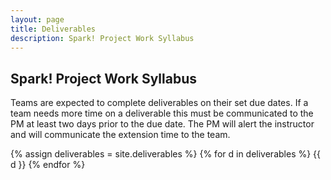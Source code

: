 ```yaml
---
layout: page
title: Deliverables 
description: Spark! Project Work Syllabus
---
```


## Spark! Project Work Syllabus

Teams are expected to complete deliverables on their set due dates. If a team needs more time on a deliverable this must be communicated to the PM at least two days prior to the due date. The PM will alert the instructor and will communicate the extension time to the team.

{% assign deliverables = site.deliverables %}
{% for d in deliverables %}
{{ d }}
{% endfor %}